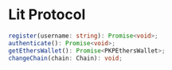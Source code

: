 # Lit Protocol

```typescript
register(username: string): Promise<void>;
authenticate(): Promise<void>;
getEthersWallet(): Promise<PKPEthersWallet>;
changeChain(chain: Chain): void;
```
